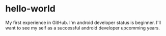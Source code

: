 # hello-world
My first experience in GitHub.
I'm android developer status is beginner.
I'll want to see my self as a successful android developer upcomming years.
